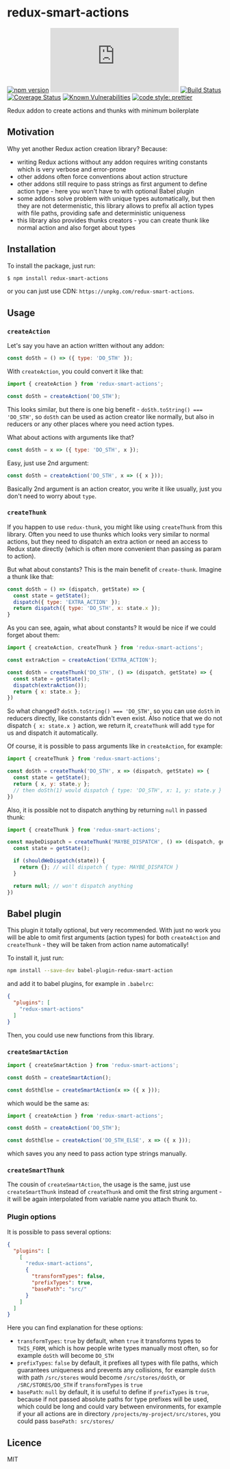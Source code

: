 # redux-smart-actions

[![npm version](https://badge.fury.io/js/redux-smart-actions.svg)](https://badge.fury.io/js/redux-smart-actions)
[![gzip size](http://img.badgesize.io/https://unpkg.com/redux-smart-actions/dist/redux-smart-actions.min.js?compression=gzip)](https://unpkg.com/redux-smart-actions)
[![Build Status](https://travis-ci.org/klis87/redux-smart-actions.svg?branch=master)](https://travis-ci.org/klis87/redux-smart-actions)
[![Coverage Status](https://coveralls.io/repos/github/klis87/redux-smart-actions/badge.svg?branch=master)](https://coveralls.io/github/klis87/redux-smart-actions?branch=master)
[![Known Vulnerabilities](https://snyk.io/test/github/klis87/redux-smart-actions/badge.svg)](https://snyk.io/test/github/klis87/redux-smart-actions)
[![code style: prettier](https://img.shields.io/badge/code_style-prettier-ff69b4.svg?style=flat-square)](https://github.com/prettier/prettier)

Redux addon to create actions and thunks with minimum boilerplate

## Motivation

Why yet another Redux action creation library? Because:
- writing Redux actions without any addon requires writing constants which is very verbose and error-prone
- other addons often force conventions about action structure
- other addons still require to pass strings as first argument to define action type - here you won't have to with optional Babel plugin
- some addons solve problem with unique types automatically, but then they are not determenistic, this library
allows to prefix all action types with file paths, providing safe and deterministic uniqueness
- this library also provides thunks creators - you can create thunk like normal action and also forget about types

## Installation

To install the package, just run:
```bash
$ npm install redux-smart-actions
```
or you can just use CDN: `https://unpkg.com/redux-smart-actions`.

## Usage

### `createAction`

Let's say you have an action written without any addon:
```js
const doSth = () => ({ type: 'DO_STH' });
```

With `createAction`, you could convert it like that:
```js
import { createAction } from 'redux-smart-actions';

const doSth = createAction('DO_STH');
```

This looks similar, but there is one big benefit - `doSth.toString() === 'DO_STH'`,
so `doSth` can be used as action creator like normally, but also in reducers or any other places
where you need action types.

What about actions with arguments like that?
```js
const doSth = x => ({ type: 'DO_STH', x });
```

Easy, just use 2nd argument:
```js
const doSth = createAction('DO_STH', x => ({ x }));
```

Basically 2nd argument is an action creator, you write it like usually, just you don't
need to worry about `type`.

### `createThunk`

If you happen to use `redux-thunk`, you might like using `createThunk` from this library.
Often you need to use thunks which looks very similar to normal actions, but they need to
dispatch an extra action or need an access to Redux state directly (which is often more convenient
than passing as param to action).

But what about constants? This is the main benefit of `create-thunk`. Imagine a thunk like that:
```js
const doSth = () => (dispatch, getState) => {
  const state = getState();
  dispatch({ type: 'EXTRA_ACTION' });
  return dispatch({ type: 'DO_STH', x: state.x });
}
```

As you can see, again, what about constants? It would be nice if we could forget
about them:
```js
import { createAction, createThunk } from 'redux-smart-actions';

const extraAction = createAction('EXTRA_ACTION');

const doSth = createThunk('DO_STH', () => (dispatch, getState) => {
  const state = getState();
  dispatch(extraAction());
  return { x: state.x };
})
```

So what changed? `doSth.toString() === 'DO_STH'`, so you can use `doSth` in reducers directly,
like constants didn't even exist. Also notice that we do not dispatch `{ x: state.x }` action,
we return it, `createThunk` will add `type` for us and dispatch it automatically.

Of course, it is possible to pass arguments like in `createAction`, for example:
```js
import { createThunk } from 'redux-smart-actions';

const doSth = createThunk('DO_STH', x => (dispatch, getState) => {
  const state = getState();
  return { x, y: state.y };
  // then doSth(1) would dispatch { type: 'DO_STH', x: 1, y: state.y }
})
```


Also, it is possible not to dispatch anything by returning `null` in passed thunk:
```js
import { createThunk } from 'redux-smart-actions';

const maybeDispatch = createThunk('MAYBE_DISPATCH', () => (dispatch, getState) => {
  const state = getState();

  if (shouldWeDispatch(state)) {
    return {}; // will dispatch { type: MAYBE_DISPATCH }
  }

  return null; // won't dispatch anything
})
```

## Babel plugin

This plugin it totally optional, but very recommended. With just no work you will be able
to omit first arguments (action types) for both `createAction` and `createThunk` -
they will be taken from action name automatically!

To install it, just run:
```bash
npm install --save-dev babel-plugin-redux-smart-action
```

and add it to babel plugins, for example in `.babelrc`:
```json
{
  "plugins": [
    "redux-smart-actions"
  ]
}
```

Then, you could use new functions from this library.

### `createSmartAction`

```js
import { createSmartAction } from 'redux-smart-actions';

const doSth = createSmartAction();

const doSthElse = createSmartAction(x => ({ x }));
```

which would be the same as:
```js
import { createAction } from 'redux-smart-actions';

const doSth = createAction('DO_STH');

const doSthElse = createAction('DO_STH_ELSE', x => ({ x }));
```

which saves you any need to pass action type strings manually.

### `createSmartThunk`

The cousin of `createSmartAction`, the usage is the same, just use `createSmartThunk`
instead of `createThunk` and omit the first string argument - it will be again
interpolated from variable name you attach thunk to.

### Plugin options

It is possible to pass several options:
```json
{
  "plugins": [
    [
      "redux-smart-actions",
      {
        "transformTypes": false,
        "prefixTypes": true,
        "basePath": "src/"
      }
    ]
  ]
}
```

Here you can find explanation for these options:
- `transformTypes`: `true` by default, when `true` it transforms types to `THIS_FORM`, which
is how people write types manually most often, so for example `doSth` will become `DO_STH`
- `prefixTypes`: `false` by default, it prefixes all types with file paths, which guarantees uniqueness and
prevents any collisions, for example `doSth` with path `/src/stores` would become
`/src/stores/doSth`, or `/SRC/STORES/DO_STH` if `transformTypes` is `true`
- `basePath`: `null` by default, it is useful to define if `prefixTypes` is `true`,
because if not passed absolute paths for type prefixes will be used, which could be long
and could vary between environments, for example if your all actions are in directory
`/projects/my-project/src/stores`, you could pass `basePath: src/stores/`

## Licence

MIT
